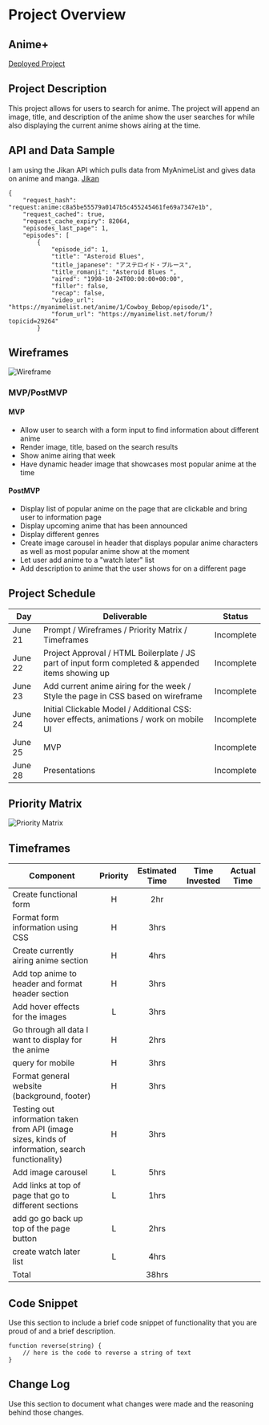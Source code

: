 # Project Overview

## Anime+

[Deployed Project](URL)

## Project Description

This project allows for users to search for anime. The project will append an image, title, and description of the anime show the user searches for while also displaying the current anime shows airing at the time.

## API and Data Sample

I am using the Jikan API which pulls data from MyAnimeList and gives data on anime and manga. [Jikan](https://jikan.docs.apiary.io/#)


```
{
    "request_hash": "request:anime:c8a5be55579a0147b5c455245461fe69a7347e1b",
    "request_cached": true,
    "request_cache_expiry": 82064,
    "episodes_last_page": 1,
    "episodes": [
        {
            "episode_id": 1,
            "title": "Asteroid Blues",
            "title_japanese": "アステロイド・ブルース",
            "title_romanji": "Asteroid Blues ",
            "aired": "1998-10-24T00:00:00+00:00",
            "filler": false,
            "recap": false,
            "video_url": "https://myanimelist.net/anime/1/Cowboy_Bebop/episode/1",
            "forum_url": "https://myanimelist.net/forum/?topicid=29264"
        }
```

## Wireframes

![Wireframe](https://i.imgur.com/JouFioF.png)

### MVP/PostMVP

#### MVP 

- Allow user to search with a form input to find information about different anime 
- Render image, title, based on the search results 
- Show anime airing that week
- Have dynamic header image that showcases most popular anime at the time

#### PostMVP  

- Display list of popular anime on the page that are clickable and bring user to information page
- Display upcoming anime that has been announced
- Display different genres
- Create image carousel in header that displays popular anime characters as well as most popular anime show at the moment
- Let user add anime to a "watch later" list
- Add description to anime that the user shows for on a different page

## Project Schedule

|  Day | Deliverable | Status
|---|---| ---|
|June 21| Prompt / Wireframes / Priority Matrix / Timeframes | Incomplete
|June 22| Project Approval / HTML Boilerplate / JS part of input form completed & appended items showing up | Incomplete
|June 23| Add current anime airing for the week / Style the page in CSS based on wireframe | Incomplete
|June 24| Initial Clickable Model / Additional CSS: hover effects,  animations / work on mobile UI  | Incomplete
|June 25| MVP | Incomplete
|June 28| Presentations | Incomplete

## Priority Matrix

![Priority Matrix](https://i.imgur.com/CQXfcIZ.png)

## Timeframes

| Component | Priority | Estimated Time | Time Invested | Actual Time |
| --- | :---: |  :---: | :---: | :---: |
| Create functional form | H |2hr|  |  |
| Format form information using CSS | H | 3hrs|  |  |
| Create currently airing anime section | H | 4hrs|  |  |
| Add top anime to header and format header section | H | 3hrs|  |  |
| Add hover effects for the images | L | 3hrs| |  |
| Go through all data I want to display for the anime | H | 2hrs| |  |
| query for mobile | H | 3hrs|  |  |
| Format general website (background, footer) | H | 3hrs|  |  |
| Testing out information taken from API (image sizes, kinds of information, search functionality) | H | 3hrs|  |  |
| Add image carousel | L | 5hrs|  |  |
| Add links at top of page that go to different sections | L | 1hrs|  |  |
| add go go back up top of the page button | L | 2hrs|  |  |
| create watch later list | L | 4hrs|  |  |
| Total |  | 38hrs|  |  |

## Code Snippet

Use this section to include a brief code snippet of functionality that you are proud of and a brief description.  

```
function reverse(string) {
	// here is the code to reverse a string of text
}
```

## Change Log
 Use this section to document what changes were made and the reasoning behind those changes.  
